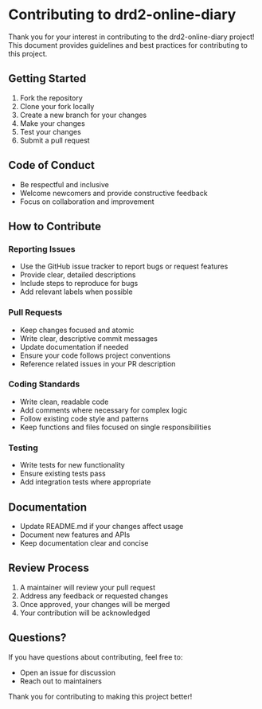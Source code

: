 # Contributing to drd2-online-diary

Thank you for your interest in contributing to the drd2-online-diary project! This document provides guidelines and best practices for contributing to this project.

## Getting Started

1. Fork the repository
2. Clone your fork locally
3. Create a new branch for your changes
4. Make your changes
5. Test your changes
6. Submit a pull request

## Code of Conduct

- Be respectful and inclusive
- Welcome newcomers and provide constructive feedback
- Focus on collaboration and improvement

## How to Contribute

### Reporting Issues

- Use the GitHub issue tracker to report bugs or request features
- Provide clear, detailed descriptions
- Include steps to reproduce for bugs
- Add relevant labels when possible

### Pull Requests

- Keep changes focused and atomic
- Write clear, descriptive commit messages
- Update documentation if needed
- Ensure your code follows project conventions
- Reference related issues in your PR description

### Coding Standards

- Write clean, readable code
- Add comments where necessary for complex logic
- Follow existing code style and patterns
- Keep functions and files focused on single responsibilities

### Testing

- Write tests for new functionality
- Ensure existing tests pass
- Add integration tests where appropriate

## Documentation

- Update README.md if your changes affect usage
- Document new features and APIs
- Keep documentation clear and concise

## Review Process

1. A maintainer will review your pull request
2. Address any feedback or requested changes
3. Once approved, your changes will be merged
4. Your contribution will be acknowledged

## Questions?

If you have questions about contributing, feel free to:
- Open an issue for discussion
- Reach out to maintainers

Thank you for contributing to making this project better!
